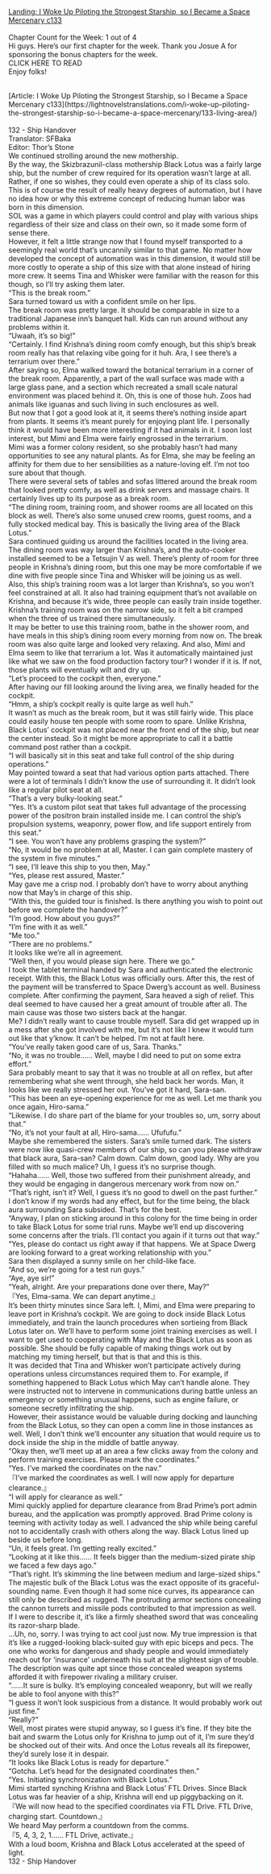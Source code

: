 [Landing: I Woke Up Piloting the Strongest Starship, so I Became a Space Mercenary c133](https://lightnovelstranslations.com/starship-chapter-133/)
<br/><br/>
Chapter Count for the Week: 1 out of 4<br/>
Hi guys. Here’s our first chapter for the week. Thank you Josue A for sponsoring the bonus chapters for the week. <br/>
CLICK HERE TO READ<br/>
Enjoy folks!<br/>

<br/>
[Article: I Woke Up Piloting the Strongest Starship, so I Became a Space Mercenary c133](https://lightnovelstranslations.com/i-woke-up-piloting-the-strongest-starship-so-i-became-a-space-mercenary/133-living-area/)
<br/><br/>
132 - Ship Handover<br/>
 Translator: SFBaka <br/>
 Editor: Thor’s Stone <br/>
We continued strolling around the new mothership.<br/>
By the way, the Skizbrazunil-class mothership Black Lotus was a fairly large ship, but the number of crew required for its operation wasn’t large at all. Rather, if one so wishes, they could even operate a ship of its class solo. This is of course the result of really heavy degrees of automation, but I have no idea how or why this extreme concept of reducing human labor was born in this dimension.<br/>
SOL was a game in which players could control and play with various ships regardless of their size and class on their own, so it made some form of sense there.<br/>
However, it felt a little strange now that I found myself transported to a seemingly real world that’s uncannily similar to that game. No matter how developed the concept of automation was in this dimension, it would still be more costly to operate a ship of this size with that alone instead of hiring more crew. It seems Tina and Whisker were familiar with the reason for this though, so I’ll try asking them later.<br/>
“This is the break room.”<br/>
Sara turned toward us with a confident smile on her lips.<br/>
The break room was pretty large. It should be comparable in size to a traditional Japanese inn’s banquet hall. Kids can run around without any problems within it.<br/>
“Uwaah, it’s so big!”<br/>
“Certainly. I find Krishna’s dining room comfy enough, but this ship’s break room really has that relaxing vibe going for it huh. Ara, I see there’s a terrarium over there.”<br/>
After saying so, Elma walked toward the botanical terrarium in a corner of the break room. Apparently, a part of the wall surface was made with a large glass pane, and a section which recreated a small scale natural environment was placed behind it. Oh, this is one of those huh. Zoos had animals like iguanas and such living in such enclosures as well.<br/>
But now that I got a good look at it, it seems there’s nothing inside apart from plants. It seems it’s meant purely for enjoying plant life. I personally think it would have been more interesting if it had animals in it. I soon lost interest, but Mimi and Elma were fairly engrossed in the terrarium.<br/>
Mimi was a former colony resident, so she probably hasn’t had many opportunities to see any natural plants. As for Elma, she may be feeling an affinity for them due to her sensibilities as a nature-loving elf. I’m not too sure about that though.<br/>
There were several sets of tables and sofas littered around the break room that looked pretty comfy, as well as drink servers and massage chairs. It certainly lives up to its purpose as a break room.<br/>
“The dining room, training room, and shower rooms are all located on this block as well. There’s also some unused crew rooms, guest rooms, and a fully stocked medical bay. This is basically the living area of the Black Lotus.”<br/>
Sara continued guiding us around the facilities located in the living area. The dining room was way larger than Krishna’s, and the auto-cooker installed seemed to be a Tetsujin V as well. There’s plenty of room for three people in Krishna’s dining room, but this one may be more comfortable if we dine with five people since Tina and Whisker will be joining us as well.<br/>
Also, this ship’s training room was a lot larger than Krishna’s, so you won’t feel constrained at all. It also had training equipment that’s not available on Krishna, and because it’s wide, three people can easily train inside together. Krishna’s training room was on the narrow side, so it felt a bit cramped when the three of us trained there simultaneously.<br/>
It may be better to use this training room, bathe in the shower room, and have meals in this ship’s dining room every morning from now on. The break room was also quite large and looked very relaxing. And also, Mimi and Elma seem to like that terrarium a lot. Was it automatically maintained just like what we saw on the food production factory tour? I wonder if it is. If not, those plants will eventually wilt and dry up.<br/>
“Let’s proceed to the cockpit then, everyone.”<br/>
After having our fill looking around the living area, we finally headed for the cockpit.<br/>
“Hmm, a ship’s cockpit really is quite large as well huh.”<br/>
It wasn’t as much as the break room, but it was still fairly wide. This place could easily house ten people with some room to spare. Unlike Krishna, Black Lotus’ cockpit was not placed near the front end of the ship, but near the center instead. So it might be more appropriate to call it a battle command post rather than a cockpit.<br/>
“I will basically sit in this seat and take full control of the ship during operations.”<br/>
May pointed toward a seat that had various option parts attached. There were a lot of terminals I didn’t know the use of surrounding it. It didn’t look like a regular pilot seat at all.<br/>
“That’s a very bulky-looking seat.”<br/>
“Yes. It’s a custom pilot seat that takes full advantage of the processing power of the positron brain installed inside me. I can control the ship’s propulsion systems, weaponry, power flow, and life support entirely from this seat.”<br/>
“I see. You won’t have any problems grasping the system?”<br/>
“No, it would be no problem at all, Master. I can gain complete mastery of the system in five minutes.”<br/>
“I see, I’ll leave this ship to you then, May.”<br/>
“Yes, please rest assured, Master.”<br/>
May gave me a crisp nod. I probably don’t have to worry about anything now that May’s in charge of this ship.<br/>
“With this, the guided tour is finished. Is there anything you wish to point out before we complete the handover?”<br/>
“I’m good. How about you guys?”<br/>
“I’m fine with it as well.”<br/>
“Me too.”<br/>
“There are no problems.”<br/>
It looks like we’re all in agreement.<br/>
“Well then, if you would please sign here. There we go.”<br/>
I took the tablet terminal handed by Sara and authenticated the electronic receipt. With this, the Black Lotus was officially ours. After this, the rest of the payment will be transferred to Space Dwerg’s account as well. Business complete. After confirming the payment, Sara heaved a sigh of relief. This deal seemed to have caused her a great amount of trouble after all. The main cause was those two sisters back at the hangar.<br/>
Me? I didn’t really want to cause trouble myself. Sara did get wrapped up in a mess after she got involved with me, but it’s not like I knew it would turn out like that y’know. It can’t be helped. I’m not at fault here.<br/>
“You’ve really taken good care of us, Sara. Thanks.”<br/>
“No, it was no trouble…… Well, maybe I did need to put on some extra effort.”<br/>
Sara probably meant to say that it was no trouble at all on reflex, but after remembering what she went through, she held back her words. Man, it looks like we really stressed her out. You’ve got it hard, Sara-san.<br/>
“This has been an eye-opening experience for me as well. Let me thank you once again, Hiro-sama.”<br/>
“Likewise. I do share part of the blame for your troubles so, um, sorry about that.”<br/>
“No, it’s not your fault at all, Hiro-sama…… Ufufufu.”<br/>
Maybe she remembered the sisters. Sara’s smile turned dark. The sisters were now like quasi-crew members of our ship, so can you please withdraw that black aura, Sara-san? Calm down. Calm down, good lady. Why are you filled with so much malice? Uh, I guess it’s no surprise though.<br/>
“Hahaha…… Well, those two suffered from their punishment already, and they would be engaging in dangerous mercenary work from now on.”<br/>
“That’s right, isn’t it? Well, I guess it’s no good to dwell on the past further.”<br/>
I don’t know if my words had any effect, but for the time being, the black aura surrounding Sara subsided. That’s for the best.<br/>
“Anyway, I plan on sticking around in this colony for the time being in order to take Black Lotus for some trial runs. Maybe we’ll end up discovering some concerns after the trials. I’ll contact you again if it turns out that way.”<br/>
“Yes, please do contact us right away if that happens. We at Space Dwerg are looking forward to a great working relationship with you.”<br/>
Sara then displayed a sunny smile on her child-like face.<br/>
“And so, we’re going for a test run guys.”<br/>
“Aye, aye sir!”<br/>
“Yeah, alright. Are your preparations done over there, May?”<br/>
『Yes, Elma-sama. We can depart anytime.』<br/>
It’s been thirty minutes since Sara left. I, Mimi, and Elma were preparing to leave port in Krishna’s cockpit. We are going to dock inside Black Lotus immediately, and train the launch procedures when sortieing from Black Lotus later on. We’ll have to perform some joint training exercises as well. I want to get used to cooperating with May and the Black Lotus as soon as possible. She should be fully capable of making things work out by matching my timing herself, but that is that and this is this.<br/>
It was decided that Tina and Whisker won’t participate actively during operations unless circumstances required them to. For example, if something happened to Black Lotus which May can’t handle alone. They were instructed not to intervene in communications during battle unless an emergency or something unusual happens, such as engine failure, or someone secretly infiltrating the ship.<br/>
However, their assistance would be valuable during docking and launching from the Black Lotus, so they can open a comm line in those instances as well. Well, I don’t think we’ll encounter any situation that would require us to dock inside the ship in the middle of battle anyway.<br/>
“Okay then, we’ll meet up at an area a few clicks away from the colony and perform training exercises. Please mark the coordinates.”<br/>
“Yes. I’ve marked the coordinates on the nav.”<br/>
『I’ve marked the coordinates as well. I will now apply for departure clearance.』<br/>
“I will apply for clearance as well.”<br/>
Mimi quickly applied for departure clearance from Brad Prime’s port admin bureau, and the application was promptly approved. Brad Prime colony is teeming with activity today as well. I advanced the ship while being careful not to accidentally crash with others along the way. Black Lotus lined up beside us before long.<br/>
“Un, it feels great. I’m getting really excited.”<br/>
“Looking at it like this…… It feels bigger than the medium-sized pirate ship we faced a few days ago.”<br/>
“That’s right. It’s skimming the line between medium and large-sized ships.”<br/>
The majestic bulk of the Black Lotus was the exact opposite of its graceful-sounding name. Even though it had some nice curves, its appearance can still only be described as rugged. The protruding armor sections concealing the cannon turrets and missile pods contributed to that impression as well. If I were to describe it, it’s like a firmly sheathed sword that was concealing its razor-sharp blade.<br/>
…Uh, no, sorry. I was trying to act cool just now. My true impression is that it’s like a rugged-looking black-suited guy with epic biceps and pecs. The one who works for dangerous and shady people and would immediately reach out for ‘insurance’ underneath his suit at the slightest sign of trouble. The description was quite apt since those concealed weapon systems afforded it with firepower rivaling a military cruiser.<br/>
“……It sure is bulky. It’s employing concealed weaponry, but will we really be able to fool anyone with this?”<br/>
“I guess it won’t look suspicious from a distance. It would probably work out just fine.”<br/>
“Really?”<br/>
Well, most pirates were stupid anyway, so I guess it’s fine. If they bite the bait and swarm the Lotus only for Krishna to jump out of it, I’m sure they’d be shocked out of their wits. And once the Lotus reveals all its firepower, they’d surely lose it in despair.<br/>
“It looks like Black Lotus is ready for departure.”<br/>
“Gotcha. Let’s head for the designated coordinates then.”<br/>
“Yes. Initiating synchronization with Black Lotus.”<br/>
Mimi started synching Krishna and Black Lotus’ FTL Drives. Since Black Lotus was far heavier of a ship, Krishna will end up piggybacking on it.<br/>
『We will now head to the specified coordinates via FTL Drive. FTL Drive, charging start. Countdown.』<br/>
We heard May perform a countdown from the comms.<br/>
『5, 4, 3, 2, 1…… FTL Drive, activate.』<br/>
With a loud boom, Krishna and Black Lotus accelerated at the speed of light.<br/>
132 - Ship Handover<br/>
